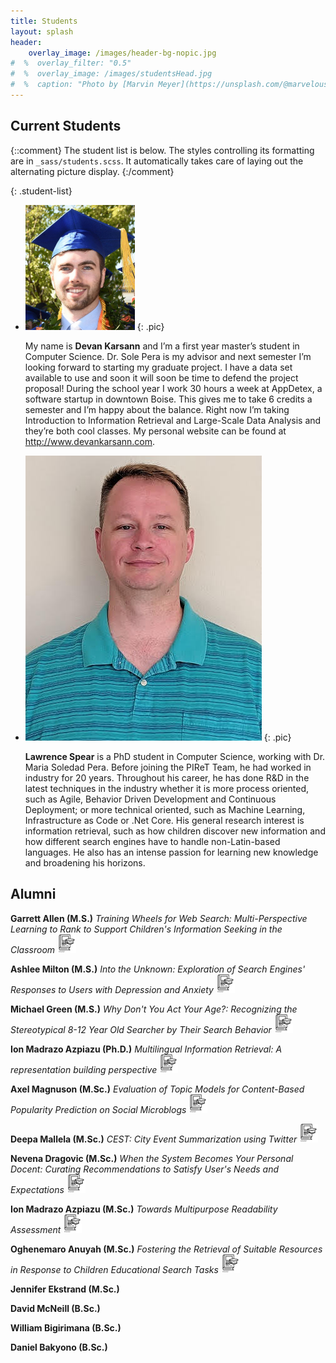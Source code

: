 ```yaml
---
title: Students
layout: splash
header:
    overlay_image: /images/header-bg-nopic.jpg
#  %  overlay_filter: "0.5"
#  %  overlay_image: /images/studentsHead.jpg
#  %  caption: "Photo by [Marvin Meyer](https://unsplash.com/@marvelous) on [Unsplash](https://unsplash.com/photos/SYTO3xs06fU)"
---
```



## Current Students

{::comment}
The student list is below.  The styles controlling its formatting are in `_sass/students.scss`. It
automatically takes care of laying out the alternating picture display.
{:/comment}

{: .student-list}

-   ![Devan Karsann](../images/Devan_pic.png)
    {: .pic}

    My name is **Devan Karsann** and I’m a first year master’s student in Computer Science. Dr. Sole Pera is my advisor and next semester I’m looking forward to starting my graduate project. I have a data set available to use and soon it will soon be time to defend the project proposal! During the school year I work 30 hours a week at AppDetex, a software startup in downtown Boise. This gives me to take 6 credits a semester and I’m happy about the balance. Right now I’m taking Introduction to Information Retrieval and Large-Scale Data Analysis and they’re both cool classes. My personal website can be found at <http://www.devankarsann.com>.


-   ![Lawrence Spear](../images/Lawrence_pic.jpg)
    {: .pic}

    **Lawrence Spear** is a PhD student in Computer Science, working with Dr. Maria Soledad Pera. Before joining the PIReT Team, he had worked in industry for 20 years. Throughout his career, he has done R&D in the latest techniques in the industry whether it is more process oriented, such as Agile, Behavior Driven Development and Continuous Deployment; or more technical oriented, such as Machine Learning, Infrastructure as Code or .Net Core. His general research interest is information retrieval, such as how children discover new information and how different search engines have to handle non-Latin-based languages. He also has an intense passion for learning new knowledge and broadening his horizons.

## Alumni
**Garrett Allen (M.S.)** *Training Wheels for Web Search: Multi-Perspective Learning to Rank to Support Children's Information Seeking in the Classroom* <a href="https://scholarworks.boisestate.edu/td/1891/" target="_blank"><img src="../images/thesisIcon.png" alt="Link to Thesis/Dissertation"  height="30" width="30"/></a>

**Ashlee Milton (M.S.)**  *Into the Unknown: Exploration of Search Engines' Responses to Users with Depression and Anxiety* <a href="https://scholarworks.boisestate.edu/td/1854/" target="_blank"><img src="../images/thesisIcon.png" alt="Link to Thesis/Dissertation"  height="30" width="30" /></a>

**Michael Green (M.S.)**  *Why Don't You Act Your Age?: Recognizing the Stereotypical 8-12 Year Old Searcher by Their Search Behavior* <a href="https://scholarworks.boisestate.edu/td/1858/" target="_blank"><img src="../images/thesisIcon.png" alt="Link to Thesis/Dissertation"  height="30" width="30" /></a>

**Ion Madrazo Azpiazu (Ph.D.)**  *Multilingual Information Retrieval: A representation building perspective* <a href="https://scholarworks.boisestate.edu/td/1612/" target="_blank"><img src="../images/thesisIcon.png" alt="Link to Thesis/Dissertation"  height="30" width="30" /></a>

**Axel Magnuson (M.Sc.)**   *Evaluation of Topic Models for Content-Based Popularity Prediction on Social Microblogs* <a href="https://scholarworks.boisestate.edu/td/1080/" target="_blank"><img src="../images/thesisIcon.png" alt="Link to Thesis/Dissertation"  height="30" width="30" /></a>

**Deepa Mallela (M.Sc.)**   *CEST: City Event Summarization using Twitter* <a href="https://scholarworks.boisestate.edu/cs_gradproj/11/" target="_blank"><img src="../images/thesisIcon.png" alt="Link to Thesis/Dissertation"  height="30" width="30" /></a>

**Nevena Dragovic (M.Sc.)**   *When the System Becomes Your Personal Docent: Curating Recommendations to Satisfy User's Needs and Expectations* <a href="https://scholarworks.boisestate.edu/td/1219/" target="_blank"><img src="../images/thesisIcon.png" alt="Link to Thesis/Dissertation"  height="30" width="30" /></a>

**Ion Madrazo Azpiazu (M.Sc.)**   *Towards Multipurpose Readability Assessment*  <a href="https://scholarworks.boisestate.edu/td/1210/" target="_blank"><img src="../images/thesisIcon.png" alt="Link to Thesis/Dissertation"  height="30" width="30" /></a>

**Oghenemaro Anuyah (M.Sc.)**   *Fostering the Retrieval of Suitable Resources in Response to Children Educational Search Tasks* <a href="https://scholarworks.boisestate.edu/td/1423/" target="_blank"><img src="../images/thesisIcon.png" alt="Link to Thesis/Dissertation"  height="30" width="30" /></a>

**Jennifer Ekstrand (M.Sc.)**

**David McNeill (B.Sc.)**

**William Bigirimana (B.Sc.)**

**Daniel Bakyono (B.Sc.)**
